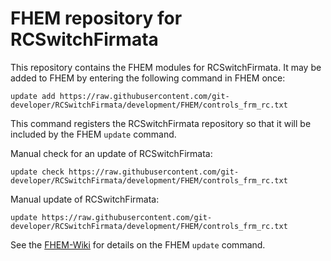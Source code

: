 # FHEM repository for RCSwitchFirmata

This repository contains the FHEM modules for RCSwitchFirmata. It may be added to FHEM by entering the following command in FHEM once:
```
update add https://raw.githubusercontent.com/git-developer/RCSwitchFirmata/development/FHEM/controls_frm_rc.txt
```
This command registers the RCSwitchFirmata repository so that it will be included by the FHEM `update` command.

Manual check for an update of RCSwitchFirmata:
```
update check https://raw.githubusercontent.com/git-developer/RCSwitchFirmata/development/FHEM/controls_frm_rc.txt
```

Manual update of RCSwitchFirmata:
```
update https://raw.githubusercontent.com/git-developer/RCSwitchFirmata/development/FHEM/controls_frm_rc.txt
```

See the [FHEM-Wiki](https://wiki.fhem.de/wiki/Update#Repository-Verwaltung) for details on the FHEM `update` command.
